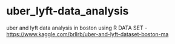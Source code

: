 # uber_lyft-data_analysis
uber and lyft data analysis in boston using R
DATA SET -https://www.kaggle.com/brllrb/uber-and-lyft-dataset-boston-ma
